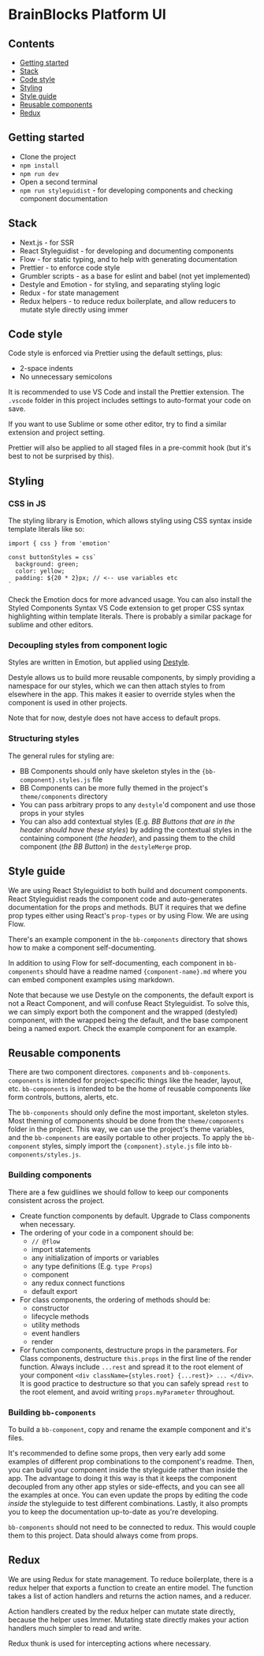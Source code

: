 # BrainBlocks Platform UI

## Contents

- [Getting started](#getting-started)
- [Stack](#stack)
- [Code style](#code-style)
- [Styling](#styling)
- [Style guide](#style-guide)
- [Reusable components](#reusable-components)
- [Redux](#redux)

## Getting started

- Clone the project
- `npm install`
- `npm run dev`
- Open a second terminal
- `npm run styleguidist` - for developing components and checking component documentation

## Stack

- Next.js - for SSR
- React Styleguidist - for developing and documenting components
- Flow - for static typing, and to help with generating documentation
- Prettier - to enforce code style
- Grumbler scripts - as a base for eslint and babel (not yet implemented)
- Destyle and Emotion - for styling, and separating styling logic
- Redux - for state management
- Redux helpers - to reduce redux boilerplate, and allow reducers to mutate style directly using immer

## Code style

Code style is enforced via Prettier using the default settings, plus:

- 2-space indents
- No unnecessary semicolons

It is recommended to use VS Code and install the Prettier extension. The `.vscode` folder in this project includes settings to auto-format your code on save.

If you want to use Sublime or some other editor, try to find a similar extension and project setting.

Prettier will also be applied to all staged files in a pre-commit hook (but it's best to not be surprised by this).

## Styling

### CSS in JS

The styling library is Emotion, which allows styling using CSS syntax inside template literals like so:

    import { css } from 'emotion'

    const buttonStyles = css`
      background: green;
      color: yellow;
      padding: ${20 * 2}px; // <-- use variables etc
    `

Check the Emotion docs for more advanced usage. You can also install the Styled Components Syntax VS Code extension to get proper CSS syntax highlighting within template literals. There is probably a similar package for sublime and other editors.

### Decoupling styles from component logic

Styles are written in Emotion, but applied using [Destyle](https://github.com/syntropy-ai/destyle).

Destyle allows us to build more reusable components, by simply providing a namespace for our styles, which we can then attach styles to from elsewhere in the app. This makes it easier to override styles when the component is used in other projects.

Note that for now, destyle does not have access to default props.

### Structuring styles

The general rules for styling are:

- BB Components should only have skeleton styles in the `{bb-component}.styles.js` file
- BB Components can be more fully themed in the project's `theme/components` directory
- You can pass arbitrary props to any `destyle`'d component and use those props in your styles
- You can also add contextual styles (E.g. _BB Buttons that are in the header should have these styles_) by adding the contextual styles in the containing component (_the header_), and passing them to the child component (_the BB Button_) in the `destyleMerge` prop.

## Style guide

We are using React Styleguidist to both build and document components. React Styleguidist reads the component code and auto-generates documentation for the props and methods. BUT it requires that we define prop types either using React's `prop-types` or by using Flow. We are using Flow.

There's an example component in the `bb-components` directory that shows how to make a component self-documenting.

In addition to using Flow for self-documenting, each component in `bb-components` should have a readme named `{component-name}.md` where you can embed component examples using markdown.

Note that because we use Destyle on the components, the default export is not a React Component, and will confuse React Styleguidist. To solve this, we can simply export both the component and the wrapped (destyled) component, with the wrapped being the default, and the base component being a named export. Check the example component for an example.

## Reusable components

There are two component directores. `components` and `bb-components`. `components` is intended for project-specific things like the header, layout, etc. `bb-components` is intended to be the home of reusable components like form controls, buttons, alerts, etc.

The `bb-components` should only define the most important, skeleton styles. Most theming of components should be done from the `theme/components` folder in the project. This way, we can use the project's theme variables, and the `bb-components` are easily portable to other projects. To apply the `bb-component` styles, simply import the `{component}.style.js` file into `bb-components/styles.js`.

### Building components

There are a few guidlines we should follow to keep our components consistent across the project.

- Create function components by default. Upgrade to Class components when necessary.
- The ordering of your code in a component should be:
  - `// @flow`
  - import statements
  - any initialization of imports or variables
  - any type definitions (E.g. `type Props`)
  - component
  - any redux connect functions
  - default export
- For class components, the ordering of methods should be:
  - constructor
  - lifecycle methods
  - utility methods
  - event handlers
  - render
- For function components, destructure props in the parameters. For Class components, destructure `this.props` in the first line of the render function. Always include `...rest` and spread it to the root element of your component `<div className={styles.root} {...rest}> ... </div>`. It is good practice to destructure so that you can safely spread `rest` to the root element, and avoid writing `props.myParameter` throughout.

### Building `bb-components`

To build a `bb-component`, copy and rename the example component and it's files.

It's recommended to define some props, then very early add some examples of different prop combinations to the component's readme. Then, you can build your component inside the styleguide rather than inside the app. The advantage to doing it this way is that it keeps the component decoupled from any other app styles or side-effects, and you can see all the examples at once. You can even update the props by editing the code _inside_ the styleguide to test different combinations. Lastly, it also prompts you to keep the documentation up-to-date as you're developing.

`bb-components` should not need to be connected to redux. This would couple them to this project. Data should always come from props.

## Redux

We are using Redux for state management. To reduce boilerplate, there is a redux helper that exports a function to create an entire model. The function takes a list of action handlers and returns the action names, and a reducer.

Action handlers created by the redux helper can mutate state directly, because the helper uses Immer. Mutating state directly makes your action handlers much simpler to read and write.

Redux thunk is used for intercepting actions where necessary.
